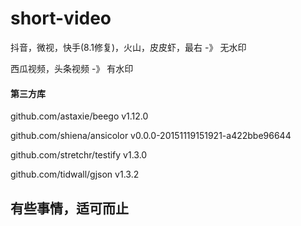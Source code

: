 # short-video

抖音，微视，快手(8.1修复)，火山，皮皮虾，最右 -》 无水印

西瓜视频，头条视频 -》 有水印


#### 第三方库

github.com/astaxie/beego v1.12.0

github.com/shiena/ansicolor v0.0.0-20151119151921-a422bbe96644

github.com/stretchr/testify v1.3.0

github.com/tidwall/gjson v1.3.2

## 有些事情，适可而止
